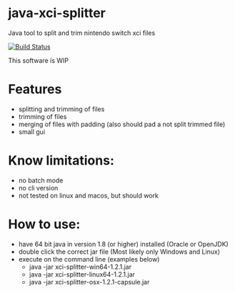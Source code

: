 # java-xci-splitter
Java tool to split and trim nintendo switch xci files

[![Build Status](https://travis-ci.org/choss/java-xci-splitter.svg?branch=master)](https://travis-ci.org/choss/java-xci-splitter)

This software is WIP

# Features
 - splitting and trimming of files
 - trimming of files
 - merging of files with padding (also should pad a not split trimmed file)
 - small gui

# Know limitations:
 - no batch mode
 - no cli version
 - not tested on linux and macos, but should work

# How to use:
 - have 64 bit java in version 1.8 (or higher) installed (Oracle or OpenJDK)
 - double click the correct jar file (Most likely only Windows and Linux)
 - execute on the command line (examples below)
    - java -jar xci-splitter-win64-1.2.1.jar
    - java -jar xci-splitter-linux64-1.2.1.jar
    - java -jar xci-splitter-osx-1.2.1-capsule.jar
